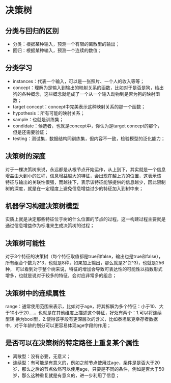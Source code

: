 # 决策树

## 分类与回归的区别
* 分类：根据某种输入，预测一个有限的离散型的输出；
* 回归：根据某种输入，预测一个连续的数值；

## 分类学习
* instances：代表一个输入，可以是一张照片、一个人的收入等等；
* concept：理解为是输入到输出的映射关系的函数，比如对于是否是狗，给出狗的各种概念，这些概念就组成了一个从一个输入动物到是否为狗的映射函数；
* target concept：concept中完美表示这种映射关系的那一个函数；
* hypothesis：所有可能的映射关系；
* sample：也就是训练集；
* condidate：候选者，也就是concept中，你认为是target concept的那个，但是还需要验证；
* testing：测试集，数据结构同训练集，但内容不一致，检验模型的泛化能力；

## 决策树的深度
对于一棵决策树来说，永远都是从根节点开始运作，从上到下，其实就是一个信息增益由大到小的过程，信息增益越大的特征，会出现在越上方的位置，这表示该
特征与输出的关联性很强，而越往下，表示该特征能够提供的信息越少，因此限制树的深度，就是在一定程度上避免信息增益过少的特征加入到树中来；

## 机器学习构建决策树模型
实质上就是决定那些特征位于树的什么位置的节点的过程，这一构建过程主要就是通过信息增益作为标准来生成决策树的过程；

## 决策树可能性
对于3个特征的决策树（每个特征取值都是true和false，输出也是true和false），所有组合个数为2^3，也就是8种，如果加上输出，那么就是2^(2^3)，也就是256种，
可以看到对于整个树来说，特征的增加会导致可表达性的可能性以指数形式增多，也就是说对于较多的特征，会对应非常多的组合；

## 决策树中的连续属性
range：通常使用范围来表示，比如对于age，将其拆解为多个特征：小于10、大于10小于20....，也就是在其他维度上描述这个特征，好处有两个：1.可以将连续型转
换为bool型，2.使得该字段有更深层次的含义，比如泰坦尼克幸存者数据中，对于年龄的划分可以更容易体现age字段的作用；

## 是否可以在决策树的特定路径上重复某个属性
* 离散型：没有必要，无意义；
* 连续型：有可能是有意义的，例如之前节点使用过age，条件是是否大于20岁，那么之后的节点依然可以使用age，只要是不同的条件，例如是否大于50岁，那么这种重复就是有意义的，进一步利用了信息；
